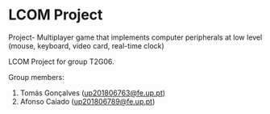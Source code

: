 # LCOM Project

Project- Multiplayer game that implements computer peripherals at low level (mouse, keyboard, video card, real-time clock)

LCOM Project for group T2G06.

Group members:

1. Tomás Gonçalves (up201806763@fe.up.pt)
2. Afonso Caiado (up201806789@fe.up.pt)
